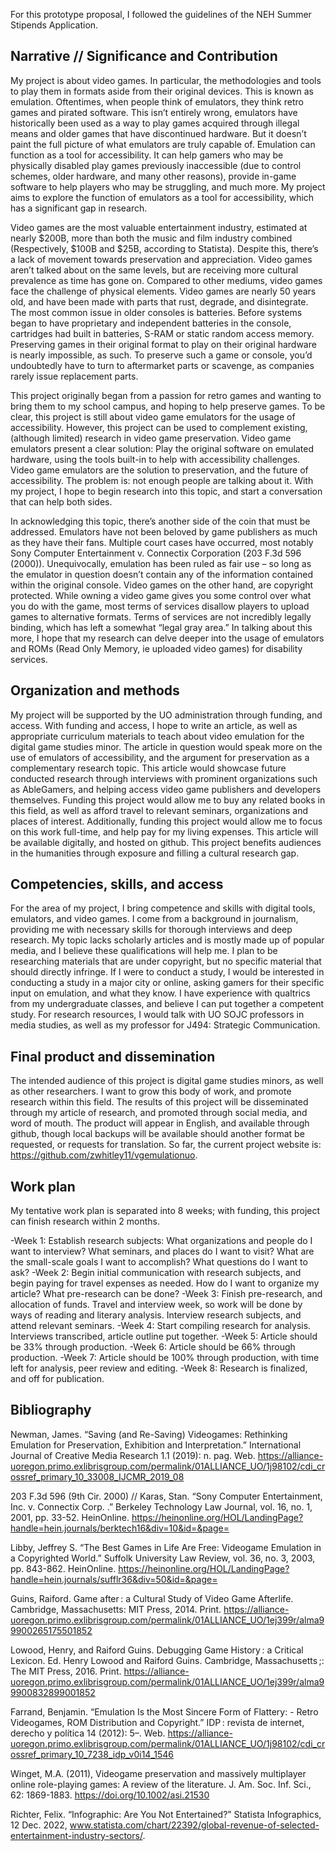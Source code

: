For this prototype proposal, I followed the guidelines of the NEH Summer Stipends Application. 

## Narrative // Significance and Contribution

My project is about video games. In particular, the methodologies and tools to play them in formats aside from their original devices. This is known as emulation. Oftentimes, when people think of emulators, they think retro games and pirated software. This isn’t entirely wrong, emulators have historically been used as a way to play games acquired through illegal means and older games that have discontinued hardware. But it doesn’t paint the full picture of what emulators are truly capable of. Emulation can function as a tool for accessibility. It can help gamers who may be physically disabled play games previously inaccessible (due to control schemes, older hardware, and many other reasons), provide in-game software to help players who may be struggling, and much more. My project aims to explore the function of emulators as a tool for accessibility, which has a significant gap in research. 

Video games are the most valuable entertainment industry, estimated at nearly $200B, more than both the music and film industry combined (Respectively, $100B and $25B, according to Statista). Despite this, there’s a lack of movement towards preservation and appreciation. Video games aren’t talked about on the same levels, but are receiving more cultural prevalence as time has gone on. Compared to other mediums, video games face the challenge of physical elements. Video games are nearly 50 years old, and have been made with parts that rust, degrade, and disintegrate. The most common issue in older consoles is batteries. Before systems began to have proprietary and independent batteries in the console, cartridges had built in batteries, S-RAM or static random access memory. Preserving games in their original format to play on their original hardware is nearly impossible, as such. To preserve such a game or console, you’d undoubtedly have to turn to aftermarket parts or scavenge, as companies rarely issue replacement parts.

This project originally began from a passion for retro games and wanting to bring them to my school campus, and hoping to help preserve games. To be clear, this project is still about video game emulators for the usage of accessibility. However, this project can be used to complement existing, (although limited) research in video game preservation. Video game emulators present a clear solution: Play the original software on emulated hardware, using the tools built-in to help with accessibility challenges. Video game emulators are the solution to preservation, and the future of accessibility. The problem is: not enough people are talking about it. With my project, I hope to begin research into this topic, and start a conversation that can help both sides. 

In acknowledging this topic, there’s another side of the coin that must be addressed. Emulators have not been beloved by game publishers as much as they have their fans. Multiple court cases have occurred, most notably Sony Computer Entertainment v. Connectix Corporation (203 F.3d 596 (2000)). Unequivocally, emulation has been ruled as fair use – so long as the emulator in question doesn’t contain any of the information contained within the original console. Video games on the other hand, are copyright protected. While owning a video game gives you some control over what you do with the game, most terms of services disallow players to upload games to alternative formats. Terms of services are not incredibly legally binding, which has left a somewhat “legal gray area.” In talking about this more, I hope that my research can delve deeper into the usage of emulators and ROMs (Read Only Memory, ie uploaded video games) for disability services. 


## Organization and methods 

My project will be supported by the UO administration through funding, and access. With funding and access, I hope to write an article, as well as appropriate curriculum materials to teach about video emulation for the digital game studies minor. The article in question would speak more on the use of emulators of accessibility, and the argument for preservation as a complementary research topic. This article would showcase future conducted research through interviews with prominent organizations such as AbleGamers, and helping access video game publishers and developers themselves. Funding this project would allow me to buy any related books in this field, as well as afford travel to relevant seminars, organizations and places of interest. Additionally, funding this project would allow me to focus on this work full-time, and help pay for my living expenses. This article will be available digitally, and hosted on github. This project benefits audiences in the humanities through exposure and filling a cultural research gap.

## Competencies, skills, and access 

For the area of my project, I bring competence and skills with digital tools, emulators, and video games. I come from a background in journalism, providing me with necessary skills for thorough interviews and deep research. My topic lacks scholarly articles and is mostly made up of popular media, and I believe these qualifications will help me. I plan to be researching materials that are under copyright, but no specific material that should directly infringe. If I were to conduct a study, I would be interested in conducting a study in a major city or online, asking gamers for their specific input on emulation, and what they know. I have experience with qualtrics from my undergraduate classes, and believe I can put together a competent study. For research resources, I would talk with UO SOJC professors in media studies, as well as my professor for J494: Strategic Communication.

## Final product and dissemination 

The intended audience of this project is digital game studies minors, as well as other researchers. I want to grow this body of work, and promote research within this field. The results of this project will be disseminated through my article of research, and promoted through social media, and word of mouth. The product will appear in English, and available through github, though local backups will be available should another format be requested, or requests for translation. So far, the current project website is: https://github.com/zwhitley11/vgemulationuo.


## Work plan 

My tentative work plan is separated into 8 weeks; with funding, this project can finish research within 2 months. 

-Week 1: Establish research subjects: What organizations and people do I want to interview? What seminars, and places do I want to visit? What are the small-scale goals I want to accomplish? What questions do I want to ask?
-Week 2: Begin initial communication with research subjects, and begin paying for travel expenses as needed. How do I want to organize my article? What pre-research can be done?
-Week 3: Finish pre-research, and allocation of funds. Travel and interview week, so work will be done by ways of reading and literary analysis. Interview research subjects, and attend relevant seminars.
-Week 4: Start compiling research for analysis. Interviews transcribed, article outline put together. 
-Week 5: Article should be 33% through production.
-Week 6: Article should be 66% through production.
-Week 7: Article should be 100% through production, with time left for analysis, peer review and editing. 
-Week 8: Research is finalized, and off for publication.

## Bibliography 

Newman, James. “Saving (and Re-Saving) Videogames: Rethinking Emulation for Preservation, Exhibition and Interpretation.” International Journal of Creative Media Research 1.1 (2019): n. pag. Web. https://alliance-uoregon.primo.exlibrisgroup.com/permalink/01ALLIANCE_UO/1j98102/cdi_crossref_primary_10_33008_IJCMR_2019_08

203 F.3d 596 (9th Cir. 2000) // Karas, Stan. “Sony Computer Entertainment, Inc. v. Connectix Corp. .” Berkeley Technology Law Journal, vol. 16, no. 1, 2001, pp. 33-52. HeinOnline. https://heinonline.org/HOL/LandingPage?handle=hein.journals/berktech16&div=10&id=&page=

Libby, Jeffrey S. “The Best Games in Life Are Free: Videogame Emulation in a Copyrighted World.” Suffolk University Law Review, vol. 36, no. 3, 2003, pp. 843-862. HeinOnline. https://heinonline.org/HOL/LandingPage?handle=hein.journals/sufflr36&div=50&id=&page=

Guins, Raiford. Game after : a Cultural Study of Video Game Afterlife. Cambridge, Massachusetts: MIT Press, 2014. Print. https://alliance-uoregon.primo.exlibrisgroup.com/permalink/01ALLIANCE_UO/1ej399r/alma99900265175501852

Lowood, Henry, and Raiford Guins. Debugging Game History : a Critical Lexicon. Ed. Henry Lowood and Raiford Guins. Cambridge, Massachusetts ;: The MIT Press, 2016. Print. https://alliance-uoregon.primo.exlibrisgroup.com/permalink/01ALLIANCE_UO/1ej399r/alma99900832899001852

Farrand, Benjamin. “Emulation Is the Most Sincere Form of Flattery: - Retro Videogames, ROM Distribution and Copyright.” IDP : revista de internet, derecho y política 14 (2012): 5–. Web. https://alliance-uoregon.primo.exlibrisgroup.com/permalink/01ALLIANCE_UO/1j98102/cdi_crossref_primary_10_7238_idp_v0i14_1546

Winget, M.A. (2011), Videogame preservation and massively multiplayer online role-playing games: A review of the literature. J. Am. Soc. Inf. Sci., 62: 1869-1883. https://doi.org/10.1002/asi.21530

Richter, Felix. “Infographic: Are You Not Entertained?” Statista Infographics, 12 Dec. 2022, www.statista.com/chart/22392/global-revenue-of-selected-entertainment-industry-sectors/. 
